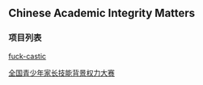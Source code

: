 ## Chinese Academic Integrity Matters

### 项目列表

[fuck-castic](https://github.com/fuck-castic/fuck-castic.github.io)

[全国青少年家长技能背景权力大赛](https://github.com/fuck-castic/CAPSBPC)
